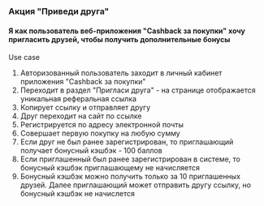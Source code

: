 ### Акция "Приведи друга"

#### Я как пользователь веб-приложения "Cashback за покупки" хочу пригласить друзей, чтобы получить дополнительные бонусы

Use case 

1. Авторизованный пользователь заходит в личный кабинет приложения "Cashback за покупки"
1. Переходит в раздел "Пригласи друга" - на странице отображается уникальная реферальная ссылка
1. Копирует ссылку и отправляет другу
1. Друг переходит на сайт по ссылке
1. Регистрируется по адресу электронной почты
1. Совершает первую покупку на любую сумму 
1. Если друг не был ранее зарегистрирован, то приглашающий получает бонусный кэшбэк - 100 баллов
1. Если приглашенный был ранее зарегистрирован в системе, то бонусный кэшбэк приглашающему не начисляется
1. Бонусный кэшбэк можно получить только за 10 приглашенных друзей. Далее приглашающий может отправить другу ссылку, но бонусный кэшбэк не начислется
